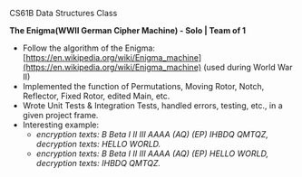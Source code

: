 CS61B Data Structures Class

**The Enigma(WWII German Cipher Machine) - Solo | Team of 1**
- Follow the algorithm of the Enigma:[https://en.wikipedia.org/wiki/Enigma_machine](https://en.wikipedia.org/wiki/Enigma_machine) (used during World War II)
- Implemented the function of Permutations, Moving Rotor, Notch, Reflector, Fixed Rotor, edited Main, etc.
- Wrote Unit Tests & Integration Tests, handled errors, testing, etc., in a given project frame.
- Interesting example:
  - *encryption texts:* *B Beta I II III AAAA (AQ) (EP) IHBDQ QMTQZ, decryption texts: HELLO WORLD.*
  - *encryption texts:* *B Beta I II III AAAA (AQ) (EP) HELLO WORLD, decryption texts: IHBDQ QMTQZ.*
